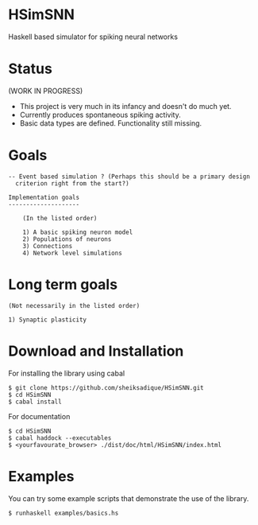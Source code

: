 # HSimSNN
Haskell based simulator for spiking neural networks


Status
======

(WORK IN PROGRESS)

- This project is very much in its infancy and doesn't do much yet.
- Currently produces spontaneous spiking activity.
- Basic data types are defined. Functionality still missing.


Goals
=====

    -- Event based simulation ? (Perhaps this should be a primary design
      criterion right from the start?) 
    
    Implementation goals
    --------------------

        (In the listed order)
        
        1) A basic spiking neuron model
        2) Populations of neurons
        3) Connections
        4) Network level simulations

Long term goals
===============

    (Not necessarily in the listed order)

    1) Synaptic plasticity
    

Download and Installation
=========================

For installing the library using cabal

```
$ git clone https://github.com/sheiksadique/HSimSNN.git
$ cd HSimSNN
$ cabal install
```

For documentation

```
$ cd HSimSNN
$ cabal haddock --executables
$ <yourfavourate_browser> ./dist/doc/html/HSimSNN/index.html

```

Examples
========

You can try some example scripts that demonstrate the use of the library.


```
$ runhaskell examples/basics.hs
```

